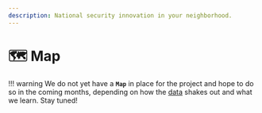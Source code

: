 ```yaml
---
description: National security innovation in your neighborhood.
---
```


# 🗺 Map

!!! warning
	We do not yet have a **`Map`** in place for the project and hope to do so in the coming months, depending on how the [data](data/ "mention") shakes out and what we learn. Stay tuned!
